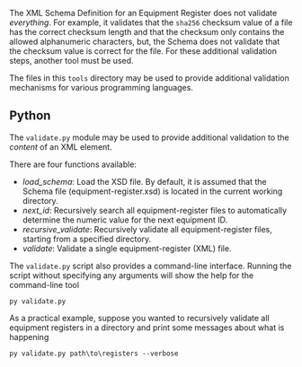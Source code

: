 The XML Schema Definition for an Equipment Register does not validate _everything_.
For example, it validates that the `sha256` checksum value of a file has the correct
checksum length and that the checksum only contains the allowed alphanumeric characters,
but, the Schema does not validate that the checksum value is correct for the file.
For these additional validation steps, another tool must be used.

The files in this `tools` directory may be used to provide additional validation
mechanisms for various programming languages.

## Python

The `validate.py` module may be used to provide additional validation to the
_content_ of an XML element.

There are four functions available:
* _load_schema_: Load the XSD file. By default, it is assumed that the Schema file
  (equipment-register.xsd) is located in the current working directory.
* _next_id_: Recursively search all equipment-register files to automatically determine
  the numeric value for the next equipment ID.
* _recursive_validate_: Recursively validate all equipment-register files, starting
  from a specified directory.
* _validate_: Validate a single equipment-register (XML) file.

The `validate.py` script also provides a command-line interface. Running the script
without specifying any arguments will show the help for the command-line tool

```
py validate.py
```

As a practical example, suppose you wanted to recursively validate all equipment
registers in a directory and print some messages about what is happening

```
py validate.py path\to\registers --verbose
```
